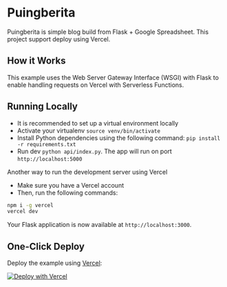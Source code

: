 # Puingberita
Puingberita is simple blog build from Flask + Google Spreadsheet. This project support deploy using Vercel.

## How it Works

This example uses the Web Server Gateway Interface (WSGI) with Flask to enable handling requests on Vercel with Serverless Functions.

## Running Locally
- It is recommended to set up a virtual environment locally
- Activate your virtualenv `source venv/bin/activate`
- Install Python dependencies using the following command: `pip install -r requirements.txt`
- Run dev `python api/index.py`. The app will run on port `http://localhost:5000`

Another way to run the development server using Vercel
- Make sure you have a Vercel account
- Then, run the following commands:
```bash
npm i -g vercel
vercel dev
```
Your Flask application is now available at `http://localhost:3000`.

## One-Click Deploy

Deploy the example using [Vercel](https://vercel.com?utm_source=github&utm_medium=readme&utm_campaign=vercel-examples):

[![Deploy with Vercel](https://vercel.com/button)](https://vercel.com/new/clone?repository-url=https%3A%2F%2Fgithub.com%2Fvercel%2Fexamples%2Ftree%2Fmain%2Fpython%2Fflask3&demo-title=Flask%203%20%2B%20Vercel&demo-description=Use%20Flask%203%20on%20Vercel%20with%20Serverless%20Functions%20using%20the%20Python%20Runtime.&demo-url=https%3A%2F%2Fflask3-python-template.vercel.app%2F&demo-image=https://assets.vercel.com/image/upload/v1669994156/random/flask.png)
